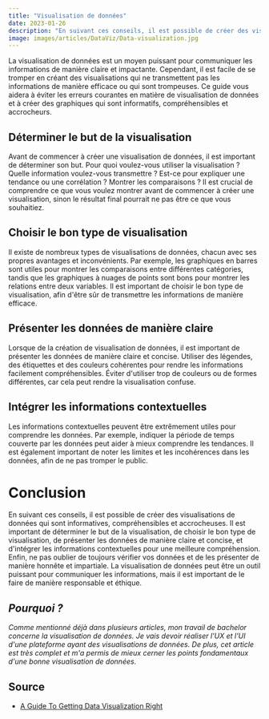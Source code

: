 ```yaml
---
title: "Visualisation de données"
date: 2023-01-26
description: "En suivant ces conseils, il est possible de créer des visualisations de données qui sont informatives, compréhensibles et accrocheuses. Il est important de déterminer le but de la visualisation, de choisir le bon type de visualisation, de présenter les données de manière claire et concise, et d'intégrer les informations contextuelles pour une meilleure compréhension. Enfin, ne pas oublier de toujours vérifier vos données et de les présenter de manière honnête et impartiale. La visualisation de données peut être un outil puissant pour communiquer les informations, mais il est important de le faire de manière responsable et éthique."
image: images/articles/DataViz/Data-visualization.jpg
---
```


La visualisation de données est un moyen puissant pour communiquer les informations de manière claire et impactante. Cependant, il est facile de se tromper en créant des visualisations qui ne transmettent pas les informations de manière efficace ou qui sont trompeuses. Ce guide vous aidera à éviter les erreurs courantes en matière de visualisation de données et à créer des graphiques qui sont informatifs, compréhensibles et accrocheurs.

## Déterminer le but de la visualisation
Avant de commencer à créer une visualisation de données, il est important de déterminer son but. Pour quoi voulez-vous utiliser la visualisation ? Quelle information voulez-vous transmettre ? Est-ce pour expliquer une tendance ou une corrélation ? Montrer les comparaisons ? Il est crucial de comprendre ce que vous voulez montrer avant de commencer à créer une visualisation, sinon le résultat final pourrait ne pas être ce que vous souhaitiez.


## Choisir le bon type de visualisation
Il existe de nombreux types de visualisations de données, chacun avec ses propres avantages et inconvénients. Par exemple, les graphiques en barres sont utiles pour montrer les comparaisons entre différentes catégories, tandis que les graphiques à nuages de points sont bons pour montrer les relations entre deux variables. Il est important de choisir le bon type de visualisation, afin d'être sûr de transmettre les informations de manière efficace.


## Présenter les données de manière claire
Lorsque de la création de visualisation de données, il est important de présenter les données de manière claire et concise. Utiliser des légendes, des étiquettes et des couleurs cohérentes pour rendre les informations facilement compréhensibles. Éviter d'utiliser trop de couleurs ou de formes différentes, car cela peut rendre la visualisation confuse.


## Intégrer les informations contextuelles
Les informations contextuelles peuvent être extrêmement utiles pour comprendre les données. Par exemple, indiquer la période de temps couverte par les données peut aider à mieux comprendre les tendances. Il est également important de noter les limites et les incohérences dans les données, afin de ne pas tromper le public.


# Conclusion
En suivant ces conseils, il est possible de créer des visualisations de données qui sont informatives, compréhensibles et accrocheuses. Il est important de déterminer le but de la visualisation, de choisir le bon type de visualisation, de présenter les données de manière claire et concise, et d'intégrer les informations contextuelles pour une meilleure compréhension. Enfin, ne pas oublier de toujours vérifier vos données et de les présenter de manière honnête et impartiale. La visualisation de données peut être un outil puissant pour communiquer les informations, mais il est important de le faire de manière responsable et éthique.


## *Pourquoi ?*
*Comme mentionné déjà dans plusieurs articles, mon travail de bachelor concerne la visualisation de données. Je vais devoir réaliser l'UX et l'UI d'une plateforme ayant des visualisations de données. De plus, cet article est très complet et m'a permis de mieux cerner les points fondamentaux d'une bonne visualisation de données.*


## Source
- [A Guide To Getting Data Visualization Right](https://www.smashingmagazine.com/2023/01/guide-getting-data-visualization-right/)